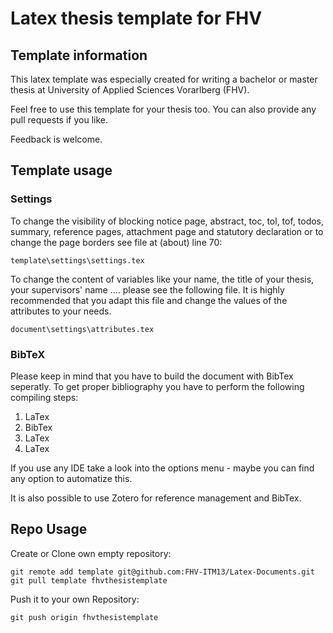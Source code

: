 Latex thesis template for FHV
===============

## Template information

This latex template was especially created for writing a bachelor or master thesis at University of Applied Sciences Vorarlberg (FHV).

Feel free to use this template for your thesis too. You can also provide any pull requests if you like.

Feedback is welcome.

## Template usage

### Settings

To change the visibility of blocking notice page, abstract, toc, tol, tof, todos, summary, reference pages, attachment page and statutory declaration or to change the page borders see file at (about) line 70:

```
template\settings\settings.tex
```

To change the content of variables like your name, the title of your thesis, your supervisors' name .... please see the following file. It is highly recommended that you adapt this file and change the values of the attributes to your needs.

```
document\settings\attributes.tex
```

### BibTeX

Please keep in mind that you have to build the document with BibTex seperatly. To get proper bibliography you have to perform the following compiling steps:

  1. LaTex
  2. BibTex
  3. LaTex
  4. LaTex

If you use any IDE take a look into the options menu - maybe you can find any option to automatize this.

It is also possible to use Zotero for reference management and BibTex.

## Repo Usage

Create or Clone own empty repository:

```
git remote add template git@github.com:FHV-ITM13/Latex-Documents.git
git pull template fhvthesistemplate 
```

Push it to your own Repository:

```
git push origin fhvthesistemplate
```
